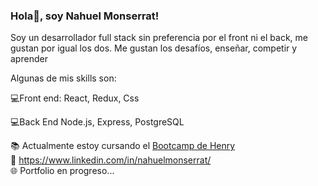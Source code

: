 ### Hola👋, soy Nahuel Monserrat!

Soy un desarrollador full stack sin preferencia por el front ni el back, me gustan por igual los dos. Me gustan los desafíos, enseñar, competir y aprender

Algunas de mis skills son:

💻Front end:
React, 
Redux, 
Css

💻Back End
Node.js,
Express,
PostgreSQL


📚 Actualmente estoy cursando el <a href="soyhenry.com">Bootcamp de Henry</a> <br/>
👔 https://www.linkedin.com/in/nahuelmonserrat/ <br/>
🌐 Portfolio en progreso...


<!--
**nahuelkbx/nahuelkbx** is a ✨ _special_ ✨ repository because its `README.md` (this file) appears on your GitHub profile.

Here are some ideas to get you started:

- 🔭 I’m currently working on ...
- 🌱 I’m currently learning ...
- 👯 I’m looking to collaborate on ...
- 🤔 I’m looking for help with ...
- 💬 Ask me about ...
- 📫 How to reach me: ...
- 😄 Pronouns: ...
- ⚡ Fun fact: ...
-->
